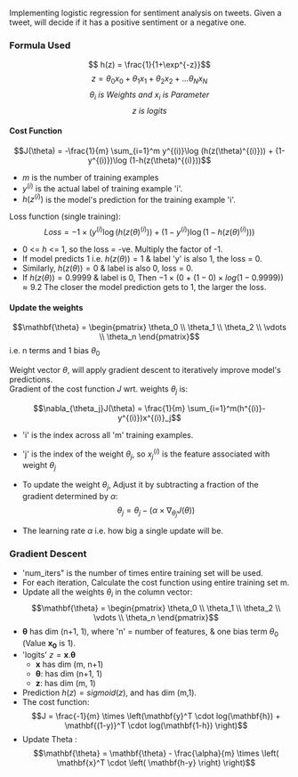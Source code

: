 Implementing logistic regression for sentiment analysis on tweets.
Given a tweet, will decide if it has a positive sentiment or a negative one.

### Formula Used
$$ h(z) = \frac{1}{1+\exp^{-z}}$$
$$z = \theta_0 x_0 + \theta_1 x_1 + \theta_2 x_2 + ... \theta_N x_N$$
$$ \theta_i \: is \: Weights \: and  \: x_i  \: is  \: Parameter $$
$$ z \: is \: logits $$

#### Cost Function
$$J(\theta) = -\frac{1}{m} \sum_{i=1}^m y^{(i)}\log (h(z(\theta)^{(i)})) + (1-y^{(i)})\log (1-h(z(\theta)^{(i)}))$$
* $m$ is the number of training examples
* $y^{(i)}$ is the actual label of training example 'i'.
* $h(z^{(i)})$ is the model's prediction for the training example 'i'.

Loss function (single training):
$$ Loss = -1 \times \left( y^{(i)}\log (h(z(\theta)^{(i)})) + (1-y^{(i)})\log (1-h(z(\theta)^{(i)})) \right)$$

* 0 <= $h$ <= 1, so the loss = -ve. Multiply the factor of -1.
* If model predicts 1 i.e. $h(z(\theta)) = 1$ & label 'y' is also 1, the loss = 0. 
* Similarly, $h(z(\theta)) = 0$ &  label is also 0, loss = 0. 
* If $h(z(\theta)) = 0.9999$ & label is 0, Then $-1 \times (0$ + $(1 - 0) \times log(1 - 0.9999)) \approx 9.2$ The closer the model prediction gets to 1, the larger the loss.

#### Update the weights

$$\mathbf{\theta} = \begin{pmatrix}
\theta_0
\\
\theta_1
\\ 
\theta_2 
\\ 
\vdots
\\ 
\theta_n
\end{pmatrix}$$
i.e. n terms and 1 bias $\theta_0$

Weight vector $\theta$, will apply gradient descent to iteratively improve model's predictions.  
Gradient of the cost function $J$ wrt. weights $\theta_j$ is:

$$\nabla_{\theta_j}J(\theta) = \frac{1}{m} \sum_{i=1}^m(h^{(i)}-y^{(i)})x^{(i)}_j$$
* 'i' is the index across all 'm' training examples.
* 'j' is the index of the weight $\theta_j$, so $x^{(i)}_j$ is the feature associated with weight $\theta_j$

* To update the weight $\theta_j$, Adjust it by subtracting a fraction of the gradient determined by $\alpha$:
$$\theta_j = \theta_j - (\alpha \times \nabla_{\theta_j}J(\theta)) $$
* The learning rate $\alpha$ i.e. how big a single update will be.

<a name='ex-2'></a>
### Gradient Descent

* 'num_iters" is the number of times entire training set will be used.
* For each iteration, Calculate the cost function using entire training set m.
* Update all the weights $\theta_i$ in the column vector:  
$$\mathbf{\theta} = \begin{pmatrix}
\theta_0
\\
\theta_1
\\ 
\theta_2 
\\ 
\vdots
\\ 
\theta_n
\end{pmatrix}$$
* $\mathbf{\theta}$ has dim (n+1, 1), where 'n' = number of features, & one  bias term $\theta_0$ (Value $\mathbf{x_0}$ is 1).
*  'logits'  $z = \mathbf{x}.\mathbf{\theta}$
    * $\mathbf{x}$ has dim (m, n+1) 
    * $\mathbf{\theta}$: has dim (n+1, 1)
    * $\mathbf{z}$: has dim (m, 1)
* Prediction $h(z) = sigmoid(z)$, and has dim (m,1).
* The cost function:
$$J = \frac{-1}{m} \times \left(\mathbf{y}^T \cdot log(\mathbf{h}) + \mathbf{(1-y)}^T \cdot log(\mathbf{1-h}) \right)$$
* Update Theta :
$$\mathbf{\theta} = \mathbf{\theta} - \frac{\alpha}{m} \times \left( \mathbf{x}^T \cdot \left( \mathbf{h-y} \right) \right)$$